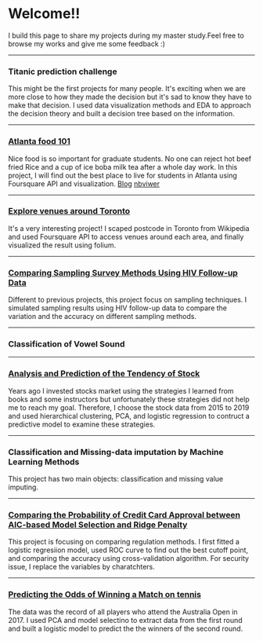 # Welcome!!

I build this page to share my projects during my master study.Feel free to browse my works and give me some feedback :)

---
### Titanic prediction challenge

This might be the first projects for many people. It's exciting when we are more close to how they made the decision but it's sad to know they have to make that decision. I used data visualization methods and EDA to approach the decision theory and built a decision tree based on the information. 

---
### [Atlanta food 101](https://github.com/ws770324/capstone)

Nice food is so important for graduate students. No one can reject hot beef fried Rice and a cup of ice boba milk tea after a whole day work. In this project, I will find out the best place to live for students in Atlanta using Foursquare API and visualization. [Blog](https://www.linkedin.com/pulse/food-101-students-atlanta-chen-tze-tsai/?trackingId=xcvAnLIQRLS4TofvuxpFLg%3D%3D) [nbviwer](https://nbviewer.jupyter.org/github/ws770324/capstone/blob/master/atl_restaurant.ipynb)


---
### [Explore venues around Toronto](https://github.com/ws770324/scraping)
It's a very interesting project! I scaped postcode in Toronto from Wikipedia and used Foursquare API to access venues around each area, and finally visualized the result using folium. 

---
### [Comparing Sampling Survey Methods Using HIV Follow-up Data](https://github.com/ws770324/surveytech_HIV)
Different to previous projects, this project focus on sampling techniques. I simulated sampling results using HIV follow-up data to compare the variation and the accuracy on different sampling methods.

---
### Classification of Vowel Sound

---
### [Analysis and Prediction of the Tendency of Stock](https://github.com/ws770324/logist_stock)
Years ago I invested stocks market using the strategies I learned from books and some instructors but unfortunately these strategies did not help me to reach my goal. Therefore, I choose the stock data from 2015 to 2019 and used hierarchical clustering, PCA, and logistic regression to contruct a predictive model to examine these strategies.

---
### Classification and Missing-data imputation by Machine Learning Methods
This project has two main objects: classification and missing value imputing.

---
### [Comparing the Probability of Credit Card Approval between AIC-based Model Selection and Ridge Penalty](https://github.com/ws770324/creditcard_ridge)

This project is focusing on comparing regulation methods. I first fitted a logistic regresiion model, used ROC curve to find out the best cutoff point, and comparing the accuracy using cross-validation algorithm. For security issue, I replace the variables by charatchters. 

---
### [Predicting the Odds of Winning a Match on tennis](https://github.com/ws770324/logist_AUO2017) 

The data was the record of all players who attend the Australia Open in 2017. I used PCA and model selectino to extract data from the first round and built a logistic model to predict the the winners of the second round. 
